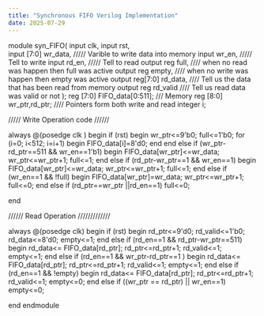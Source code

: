 ```yaml
---
title: "Synchronous FIFO Verilog Implementation"
date: 2025-07-29
---
```

module syn_FIFO(
    input clk,
    input rst,        
    input [7:0] wr_data, ///// Varible to write data into memory
    input wr_en,         ///// Tell to write 
    input rd_en,         ///// Tell to read 
    output reg full,     //// when no read was happen then full was active
    output reg empty,    //// when no write was happen then empty was active
    output reg[7:0] rd_data,  //// Tell us the data that has been read from memory
    output reg rd_valid      //// Tell us read data was valid or not
    );
reg [7:0] FIFO_data[0:511];     /// Memory
reg [8:0] wr_ptr,rd_ptr;        //// Pointers form both write and read
integer i;

///// Write Operation code //////

always @(posedge clk ) begin
    if (rst) begin
        wr_ptr<=9'b0;
        full<=1'b0;
        for (i=0; i<512; i=i+1) begin
            FIFO_data[i]=8'd0;
        end
    end else if (wr_ptr-rd_ptr==511 && wr_en==1'b1) begin
        FIFO_data[wr_ptr]<=wr_data;
        wr_ptr<=wr_ptr+1;
        full<=1;
    end else if (rd_ptr-wr_ptr==1 && wr_en==1) begin
        FIFO_data[wr_ptr]<=wr_data;
        wr_ptr<=wr_ptr+1;
        full<=1;
    end else if (wr_en==1 && !full) begin
        FIFO_data[wr_ptr]=wr_data;
        wr_ptr<=wr_ptr+1;
        full<=0;
    end else if (rd_ptr==wr_ptr ||rd_en==1) 
        full<=0;
   
end

////// Read Operation /////////////

always @(posedge clk) begin
    if (rst) begin 
        rd_ptr<=9'd0;
        rd_valid<=1'b0;
        rd_data<=8'd0;
        empty<=1;
    end else if (rd_en==1 && rd_ptr-wr_ptr==511) begin 
        rd_data<= FIFO_data[rd_ptr];
        rd_ptr<=rd_ptr+1; 
        rd_valid<=1;
        empty<=1;
    end else if (rd_en==1 && wr_ptr-rd_ptr==1 ) begin 
        rd_data<= FIFO_data[rd_ptr];
        rd_ptr<=rd_ptr+1; 
        rd_valid<=1;
        empty<=1;
    end else if (rd_en==1 && !empty) begin
        rd_data<= FIFO_data[rd_ptr];
        rd_ptr<=rd_ptr+1; 
        rd_valid<=1;
        empty<=0;
    end else if ((wr_ptr == rd_ptr) || wr_en==1) 
        empty<=0;
    
        
end
endmodule

